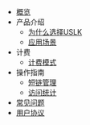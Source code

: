 <!-- 请勿添加产品标题，标题行将由系统自动增加，名称将于您申请邮件提供的仓库名称一致 -->

* [概览](/uslk/README.md)
* 产品介绍   <!-- 以下是参考的目录模版，旨在建议产品文档应该包含的内容模块。实际章节划分可根据实际内容进行调整 -->
   * [为什么选择USLK](/uslk/introduction)
   * [应用场景](/uslk/typicals)
* 计费
   * [计费模式](/uslk/pricing)
  <!-- * [防劫持治理](/uslk/websec) -->
* 操作指南
   * [短链管理](/uslk/features/create)
   * [访问统计](/uslk/features/statistics)
* [常见问题](/uslk/readme.md)
   <!-- * 场景相关  -->
     <!-- * [问题描述](相对链接)-->
* [用户协议](/uslk/agreement)
<!-- * [词汇表](_glossary.md) -->
